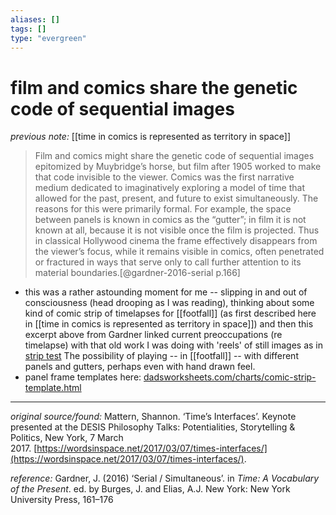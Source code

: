 ```yaml
---
aliases: []
tags: []
type: "evergreen"
---
```


# film and comics share the genetic code of sequential images

_previous note:_ [[time in comics is represented as territory in space]]

> Film and comics might share the genetic code of sequential images epitomized by Muybridge’s horse, but film after 1905 worked to make that code invisible to the viewer. Comics was the first narrative medium dedicated to imaginatively exploring a model of time that allowed for the past, present, and future to exist simultaneously. The reasons for this were primarily formal. For example, the space between panels is known in comics as the “gutter”; in film it is not known at all, because it is not visible once the film is projected. Thus in classical Hollywood cinema the frame effectively disappears from the viewer’s focus, while it remains visible in comics, often penetrated or fractured in ways that serve only to call further attention to its material boundaries.[@gardner-2016-serial p.166]

- this was a rather astounding moment for me -- slipping in and out of consciousness (head drooping as I was reading), thinking about some kind of comic strip of timelapses for [[footfall]] (as first described here in [[time in comics is represented as territory in space]]) and then this excerpt above from Gardner linked current preoccupations (re timelapse) with that old work I was doing with 'reels' of still images as in [strip test](https://vimeo.com/394155233/dad4105074) The possibility of playing -- in [[footfall]] -- with different panels and gutters, perhaps even with hand drawn feel. 
- panel frame templates here: [dadsworksheets.com/charts/comic-strip-template.html](https://www.dadsworksheets.com/charts/comic-strip-template.html)

---

_original source/found:_ Mattern, Shannon. ‘Time’s Interfaces’. Keynote presented at the DESIS Philosophy Talks: Potentialities, Storytelling & Politics, New York, 7 March 2017. [https://wordsinspace.net/2017/03/07/times-interfaces/](https://wordsinspace.net/2017/03/07/times-interfaces/).

_reference:_ Gardner, J. (2016) ‘Serial / Simultaneous’. in _Time: A Vocabulary of the Present_. ed. by Burges, J. and Elias, A.J. New York: New York University Press, 161–176




